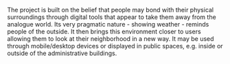 The project is built on the belief that people may bond with their physical surroundings through digital tools that appear to take them away from the analogue world. Its very pragmatic nature - showing weather - reminds people of the outside. It then brings this environment closer to users allowing them to look at their neighborhood in a new way. It may be used through mobile/desktop devices or displayed in public spaces, e.g. inside or outside of the administrative buildings.
